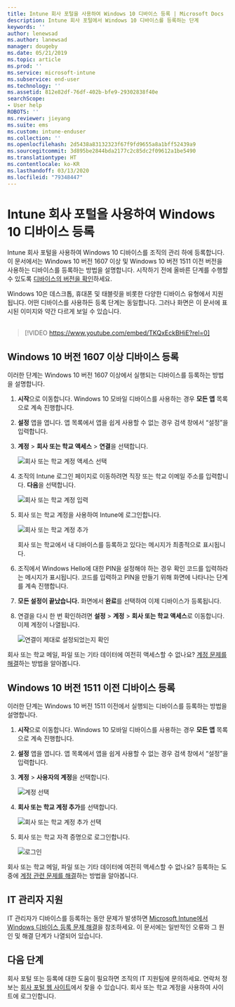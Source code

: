 ```yaml
---
title: Intune 회사 포털을 사용하여 Windows 10 디바이스 등록 | Microsoft Docs
description: Intune 회사 포털에서 Windows 10 디바이스를 등록하는 단계
keywords: ''
author: lenewsad
ms.author: lanewsad
manager: dougeby
ms.date: 05/21/2019
ms.topic: article
ms.prod: ''
ms.service: microsoft-intune
ms.subservice: end-user
ms.technology: ''
ms.assetid: 812e82df-76df-402b-bfe9-29302838f40e
searchScope:
- User help
ROBOTS: ''
ms.reviewer: jieyang
ms.suite: ems
ms.custom: intune-enduser
ms.collection: ''
ms.openlocfilehash: 2d5438a83132323f67f9fd9655a8a1bff52439a9
ms.sourcegitcommit: 3d895be2844bda2177c2c85dc2f09612a1be5490
ms.translationtype: HT
ms.contentlocale: ko-KR
ms.lasthandoff: 03/13/2020
ms.locfileid: "79348447"
---
```

# <a name="enroll-windows-10-devices-with-intune-company-portal"></a>Intune 회사 포털을 사용하여 Windows 10 디바이스 등록

Intune 회사 포털을 사용하여 Windows 10 디바이스를 조직의 관리 하에 등록합니다. 이 문서에서는 Windows 10 버전 1607 이상 및 Windows 10 버전 1511 이전 버전을 사용하는 디바이스를 등록하는 방법을 설명합니다. 시작하기 전에 올바른 단계를 수행할 수 있도록 [디바이스의 버전을 확인](windows-enrollment-company-portal.md#find-windows-10-version-number)하세요.  

Windows 10은 데스크톱, 휴대폰 및 태블릿을 비롯한 다양한 디바이스 유형에서 지원됩니다. 어떤 디바이스를 사용하든 등록 단계는 동일합니다. 그러나 화면은 이 문서에 표시된 이미지와 약간 다르게 보일 수 있습니다.  
</br>
> [!VIDEO https://www.youtube.com/embed/TKQxEckBHiE?rel=0]

## <a name="enroll-windows-10-version-1607-and-later-device"></a>Windows 10 버전 1607 이상 디바이스 등록 
이러한 단계는 Windows 10 버전 1607 이상에서 실행되는 디바이스를 등록하는 방법을 설명합니다.  

1. **시작**으로 이동합니다. Windows 10 모바일 디바이스를 사용하는 경우 **모든 앱** 목록으로 계속 진행합니다.

2. **설정** 앱을 엽니다. 앱 목록에서 앱을 쉽게 사용할 수 없는 경우 검색 창에서 “설정”을 입력합니다.

3. **계정** > **회사 또는 학교 액세스** > **연결**을 선택합니다.  


    ![회사 또는 학교 계정 액세스 선택](./media/w10-enroll-rs1-connect-to-work-or-school.png)  

4. 조직의 Intune 로그인 페이지로 이동하려면 직장 또는 학교 이메일 주소를 입력합니다. **다음**을 선택합니다.  


   ![회사 또는 학교 계정 입력](./media/w10-enroll-rs1-set-up-work-or-school-account.png)  

5. 회사 또는 학교 계정을 사용하여 Intune에 로그인합니다.  


    ![회사 또는 학교 계정 추가](./media/w10-enroll-rs1-enter-your-credentials.png)  

    회사 또는 학교에서 내 디바이스를 등록하고 있다는 메시지가 최종적으로 표시됩니다.

6. 조직에서 Windows Hello에 대한 PIN을 설정해야 하는 경우 확인 코드를 입력하라는 메시지가 표시됩니다. 코드를 입력하고 PIN을 만들기 위해 화면에 나타나는 단계를 계속 진행합니다.  

7. **모든 설정이 끝났습니다.** 화면에서 **완료**를 선택하여 이제 디바이스가 등록됩니다.  

8. 연결을 다시 한 번 확인하려면 **설정** > **계정** > **회사 또는 학교 액세스**로 이동합니다.  이제 계정이 나열됩니다.  


    ![연결이 제대로 설정되었는지 확인](./media/w10-enroll-rs1-validate-successful-enrollment.png)  

회사 또는 학교 메일, 파일 또는 기타 데이터에 여전히 액세스할 수 없나요? [계정 문제를 해결](troubleshoot-your-windows-10-device-windows.md#troubleshooting-steps-to-follow-if-you-see-access-work-or-school)하는 방법을 알아봅니다.  

## <a name="enroll-windows-10-version-1511-and-earlier-device"></a>Windows 10 버전 1511 이전 디바이스 등록  
이러한 단계는 Windows 10 버전 1511 이전에서 실행되는 디바이스를 등록하는 방법을 설명합니다.  

1. **시작**으로 이동합니다. Windows 10 모바일 디바이스를 사용하는 경우 **모든 앱** 목록으로 계속 진행합니다.

2. **설정** 앱을 엽니다. 앱 목록에서 앱을 쉽게 사용할 수 없는 경우 검색 창에서 “설정”을 입력합니다.

3. **계정** > **사용자의 계정**을 선택합니다.  


    ![계정 선택](./media/W10-enroll-2-accounts-your-account.png)  

5. **회사 또는 학교 계정 추가**를 선택합니다.  


    ![회사 또는 학교 계정 추가 선택](./media/w10-enroll-3-add-work-school-acct.png)  

6. 회사 또는 학교 자격 증명으로 로그인합니다.  


    ![로그인](./media/W10-enroll-4-sign-in.png)  

회사 또는 학교 메일, 파일 또는 기타 데이터에 여전히 액세스할 수 없나요? 등록하는 도중에 [계정 관련 문제를 해결](troubleshoot-your-windows-10-device-windows.md#troubleshooting-steps-to-follow-if-you-see-your-account)하는 방법을 알아봅니다.  

## <a name="it-administrator-support"></a>IT 관리자 지원   

IT 관리자가 디바이스를 등록하는 동안 문제가 발생하면 [Microsoft Intune에서 Windows 디바이스 등록 문제 해결](https://support.microsoft.com/help/4469913)을 참조하세요. 이 문서에는 일반적인 오류와 그 원인 및 해결 단계가 나열되어 있습니다. 

## <a name="next-steps"></a>다음 단계  
회사 포털 또는 등록에 대한 도움이 필요하면 조직의 IT 지원팀에 문의하세요. 연락처 정보는 [회사 포털 웹 사이트](https://go.microsoft.com/fwlink/?linkid=2010980)에서 찾을 수 있습니다. 회사 또는 학교 계정을 사용하여 사이트에 로그인합니다.  

 

